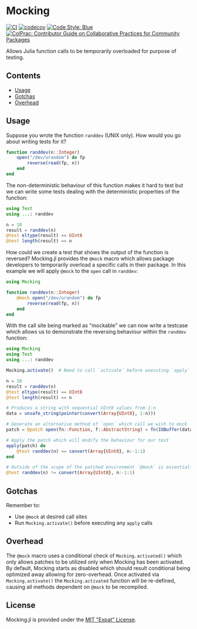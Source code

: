 Mocking
=======

[![CI](https://github.com/JuliaTesting/Mocking.jl/workflows/CI/badge.svg)](https://github.com/JuliaTesting/Mocking.jl/actions?query=workflow%3ACI+branch%3Amain)
[![codecov](https://codecov.io/gh/JuliaTesting/Mocking.jl/graph/badge.svg?token=BkilUame8F)](https://codecov.io/gh/JuliaTesting/Mocking.jl)
[![Code Style: Blue](https://img.shields.io/badge/code%20style-blue-4495d1.svg)](https://github.com/invenia/BlueStyle)
[![ColPrac: Contributor Guide on Collaborative Practices for Community Packages](https://img.shields.io/badge/ColPrac-Contributor's%20Guide-blueviolet)](https://github.com/SciML/ColPrac)


Allows Julia function calls to be temporarily overloaded for purpose of testing.

Contents
--------

- [Usage](#usage)
- [Gotchas](#gotchas)
- [Overhead](#overhead)

Usage
-----

Suppose you wrote the function `randdev` (UNIX only). How would you go about writing tests
for it?

```julia
function randdev(n::Integer)
    open("/dev/urandom") do fp
        reverse(read(fp, n))
    end
end
```

The non-deterministic behaviour of this function makes it hard to test but we can write some
tests dealing with the deterministic properties of the function:

```julia
using Test
using ...: randdev

n = 10
result = randdev(n)
@test eltype(result) == UInt8
@test length(result) == n
```

How could we create a test that shows the output of the function is reversed? Mocking.jl
provides the `@mock` macro which allows package developers to temporarily overload a
specific calls in their package. In this example we will apply `@mock` to the `open` call
in `randdev`:

```julia
using Mocking

function randdev(n::Integer)
    @mock open("/dev/urandom") do fp
        reverse(read(fp, n))
    end
end
```

With the call site being marked as "mockable" we can now write a testcase which allows
us to demonstrate the reversing behaviour within the `randdev` function:

```julia
using Mocking
using Test
using ...: randdev

Mocking.activate()  # Need to call `activate` before executing `apply`

n = 10
result = randdev(n)
@test eltype(result) == UInt8
@test length(result) == n

# Produces a string with sequential UInt8 values from 1:n
data = unsafe_string(pointer(convert(Array{UInt8}, 1:n)))

# Generate an alternative method of `open` which call we wish to mock
patch = @patch open(fn::Function, f::AbstractString) = fn(IOBuffer(data))

# Apply the patch which will modify the behaviour for our test
apply(patch) do
    @test randdev(n) == convert(Array{UInt8}, n:-1:1)
end

# Outside of the scope of the patched environment `@mock` is essentially a no-op
@test randdev(n) != convert(Array{UInt8}, n:-1:1)
```

Gotchas
-------

Remember to:

- Use `@mock` at desired call sites
- Run `Mocking.activate()` before executing any `apply` calls

Overhead
--------

The `@mock` macro uses a conditional check of `Mocking.activated()` which only allows
patches to be utilized only when Mocking has been activated. By default, Mocking starts as
disabled which should result conditional being optimized away allowing for zero-overhead.
Once activated via `Mocking.activate()` the `Mocking.activated` function will be
re-defined, causing all methods dependent on `@mock` to be recompiled.

License
-------

Mocking.jl is provided under the [MIT "Expat" License](LICENSE.md).
